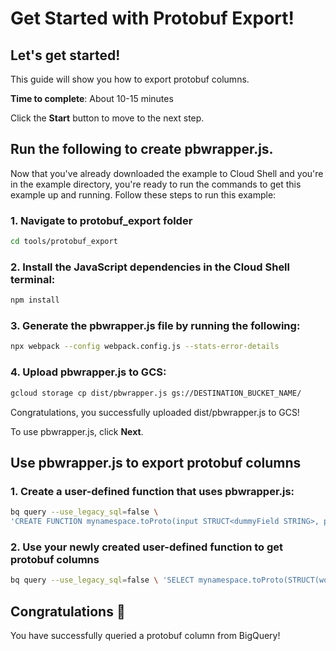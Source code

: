 # Get Started with Protobuf Export!

## Let's get started!

This guide will show you how to export protobuf columns.

**Time to complete**: About 10-15 minutes

Click the **Start** button to move to the next step.

## Run the following to create pbwrapper.js.

Now that you've already downloaded the example to Cloud Shell and you're in the
example directory, you're ready to run the commands to get
this example up and running. Follow these steps to run this example:

### 1. Navigate to protobuf_export folder
```bash
cd tools/protobuf_export
```

### 2. Install the JavaScript dependencies in the Cloud Shell terminal:

```bash
npm install
```

### 3. Generate the pbwrapper.js file by running the following:

```bash
npx webpack --config webpack.config.js --stats-error-details
```

### 4. Upload pbwrapper.js to GCS:
```bash
gcloud storage cp dist/pbwrapper.js gs://DESTINATION_BUCKET_NAME/
```

Congratulations, you successfully uploaded dist/pbwrapper.js to GCS!

To use pbwrapper.js, click **Next**.

## Use pbwrapper.js to export protobuf columns

### 1. Create a user-defined function that uses pbwrapper.js:

```bash
bq query --use_legacy_sql=false \
'CREATE FUNCTION mynamespace.toProto(input STRUCT<dummyField STRING>, protoMessage STRING) RETURNS BYTES LANGUAGE js OPTIONS ( library=["gs://{DESTINATION_BUCKET_NAME}/pbwrapper.js"] ) AS r""" let message = pbwrapper.setup(protoMessage) return pbwrapper.parse(message, input) """'
```

### 2. Use your newly created user-defined function to get protobuf columns

```bash
bq query --use_legacy_sql=false \ 'SELECT mynamespace.toProto(STRUCT(word), "dummypackage.DummyMessage") FROM `bigquery-public-data.samples.shakespeare` LIMIT 100'
```

## Congratulations 🎉

You have successfully queried a protobuf column from BigQuery!
